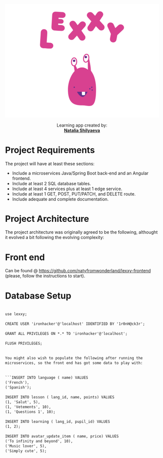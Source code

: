 <img alt="project logo" src="https://github.com/natyfromwonderland/lexxy-backend/blob/master/cover-01.png">

<br />

  <p align="center">
    Learning app created by:
    <br />
    <a href="https://github.com/natyfromwonderland"><strong>Natalia Shilyaeva</strong></a>
    
  </p>
  
  
  Project Requirements
  ===========================
  
  The project will have at least these sections:
  - Include a microservices Java/Spring Boot back-end and an Angular frontend.
  - Include at least 2 SQL database tables.
  - Include at least 4 services plus at least 1 edge service.
  - Include at least 1 GET, POST, PUT/PATCH, and DELETE route.
  - Include adequate and complete documentation.
  
  Project Architecture
  ===========================
  
  The project architecture was originally agreed to be the following, althought it evolved a bit following the evolving complexity:
  
  Front end
  ===========================
  
  Can be found @ https://github.com/natyfromwonderland/lexxy-frontend (please, follow the instructions to start).
  
  
  Database Setup
  ===========================
  
  ```create database lexxy;
  
  use lexxy;
  
  CREATE USER 'ironhacker'@'localhost' IDENTIFIED BY '1r0nH@ck3r';

  GRANT ALL PRIVILEGES ON *.* TO 'ironhacker'@'localhost';

  FLUSH PRIVILEGES;
  
  
  You might also wish to populate the following after running the microservices, so the front end has got some data to play with:
  
  
  ```INSERT INTO language ( name) VALUES
('French'),
('Spanish');

INSERT INTO lesson ( lang_id, name, points) VALUES
(1, 'Salut', 5),
(1, 'Vetements', 10),
(1, 'Questions 1', 10);

INSERT INTO learning ( lang_id, pupil_id) VALUES
(1, 2);

INSERT INTO avatar_update_item ( name, price) VALUES
('To infinity and beyond', 10),
('Music lover', 5),
('Simply cute', 5);


